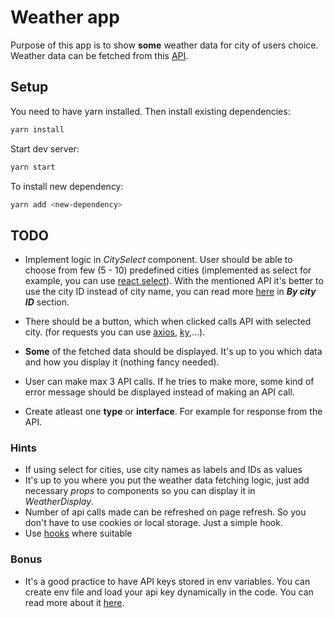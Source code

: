 # Weather app

Purpose of this app is to show **some** weather data for city of users choice.
Weather data can be fetched from this [API](https://openweathermap.org/api).

## Setup

You need to have yarn installed. Then install existing dependencies:

```bash
yarn install
```

Start dev server:

```bash
yarn start
```

To install new dependency:

```bash
yarn add <new-dependency>
```

## TODO

- Implement logic in *CitySelect* component. User should be able to choose from few (5 - 10)
predefined cities (implemented as select for example, you can use
[react select](https://react-select.com/home)).
With the mentioned API it's better to use
the city ID instead of city name, you can read more [here](https://openweathermap.org/current)
in ***By city ID*** section.

- There should be a button, which when clicked calls API with selected city.
(for requests you can use
[axios](https://www.npmjs.com/package/axios), [ky](https://www.npmjs.com/package/ky),...).

- **Some** of the fetched data should be displayed. It's up to you which data and how you display
it (nothing fancy needed).

- User can make max 3 API calls. If he tries to make more, some kind of error message should be
displayed instead of making an API call.

- Create atleast one **type** or **interface**. For example for response from the API.

### Hints

- If using select for cities, use city names as labels and IDs as values
- It's up to you where you put the weather data fetching logic, just add necessary *props* to
components so you can display it in *WeatherDisplay*.
- Number of api calls made can be refreshed on page refresh. So you don't have to use cookies
or local storage. Just a simple hook.
- Use [hooks](https://reactjs.org/docs/hooks-intro.html) where suitable

### Bonus

- It's a good practice to have API keys stored in env variables. You can create env file
and load your api key dynamically in the code. You can read more about it
[here](https://create-react-app.dev/docs/adding-custom-environment-variables/).
